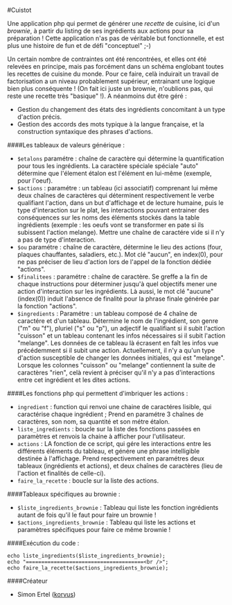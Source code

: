 #Cuistot

Une application php qui permet de générer une *recette* de cuisine, ici d'un *brownie*, à partir du listing de ses ingrédients aux actions pour sa préparation ! Cette application n'as pas de véritable but fonctionnelle, et est plus une histoire de fun et de défi "conceptuel" ;-\)

Un certain nombre de contraintes ont été rencontrées, et elles ont été relevées en principe, mais pas forcément dans un schéma englobant toutes les recettes de cuisine du monde. Pour ce faire, celà induirait un travail de factorisation a un niveau probablement supérieur, entrainant une logique bien plus conséquente ! \(On fait ici juste un brownie, n'oublions pas, qui reste une recette très "basique" !\). A néanmoins dut être géré :

* Gestion du changement des états des ingrédients concomitant à un type d'action précis.
* Gestion des accords des mots typique à la langue française, et la construction syntaxique des phrases d'actions.

####Les tableaux de valeurs générique :

* `$etalons` paramétre : chaîne de caractère qui détermine la quantification pour tous les ingrédients. La caractère spéciale spéciale "auto" détermine que l'élement étalon est l'élément en lui-même \(exemple, pour l'oeuf\).
* `$actions` : paramétre : un tableau (ici associatif) comprenant lui même deux chaînes de caractères qui déterminent respectivement le verbe qualifiant l'action, dans un but d'affichage et de lecture humaine, puis le type d'interaction sur le plat, les interactions pouvant entrainer des conséquences sur les noms des éléments stockés dans la table ingrédients (exemple : les oeufs vont se transformer en pate si ils subissent l'action melange). Mettre une chaîne de caractére vide si il n'y a pas de type d'interaction.
* `$ou` paramétre : chaîne de caractère, détermine le lieu des actions \(four, plaques chauffantes, saladiers, etc.\). Mot clé "aucun", en index\(0\), pour ne pas préciser de lieu d'action lors de l'appel de la fonction dédiée "actions".
* `$finalitees` : paramétre : chaîne de caractère. Se greffe a la fin de chaque instructions pour déterminer jusqu'à quel objectifs mener une action d'interaction sur les ingrédients. Là aussi, le mot clé "aucune" \(index\(0\)\) induit l'absence de finalité pour la phrase finale générée par la fonction "actions".
* `$ingredients` : Paramétre : un tableau composé de 4 chaîne de caractére et d'un tableau. Détermine le nom de l'ingrédient, son genre \("m" ou "f"\), pluriel \("s" ou "p"\), un adjectif le qualifiant si il subit l'action "cuisson" et un tableau contenant les infos nécessaires si il subit l'action "melange". Les données de ce tableau là écrasent en faît les infos vue précédemment si il subit une action. Actuellement, il n'y a qu'un type d'action susceptible de changer les données initiales, qui est "melange". Lorsque les colonnes "cuisson" ou "melange" contiennent la suite de caractères "rien", celà revient à préciser qu'il n'y a pas d'interactions entre cet ingrédient et les dites actions.

####Les fonctions php qui permettent d'imbriquer les actions :

* `ingredient` : function qui renvoi une chaine de caractéres lisible, qui caractérise chaque ingrédient ; Prend en paramétre 3 chaînes de caractères, son nom, sa quantité et son métre étalon.
* `liste_ingredients` : boucle sur la liste des fonctions passées en paramètres et renvois la chaine à afficher pour l'utilisateur.
* `actions` : LA fonction de ce script, qui gére les interactions entre les différents éléments du tableau, et génére une phrase intelligible destinée à l'affichage. Prend respectivement en paramétres deux tableaux \(ingrédients et actions\), et deux chaînes de caractères \(lieu de l'action et finalités de celle-ci\).
* `faire_la_recette` : boucle sur la liste des actions.

####Tableaux spécifiques au brownie :
* `$liste_ingredients_brownie` : Tableau qui liste les fonction ingrédients autant de fois qu'il le faut pour faire un brownie !
* `$actions_ingredients_brownie` : Tableau qui liste les actions et paramètres spécifiques pour faire ce même brownie !

####Exécution du code :

	echo liste_ingredients($liste_ingredients_brownie);
	echo "======================================<br />";
	echo faire_la_recette($actions_ingredients_brownie);
	
####Créateur

  * Simon Ertel ([korvus](https://github.com/korvus08))